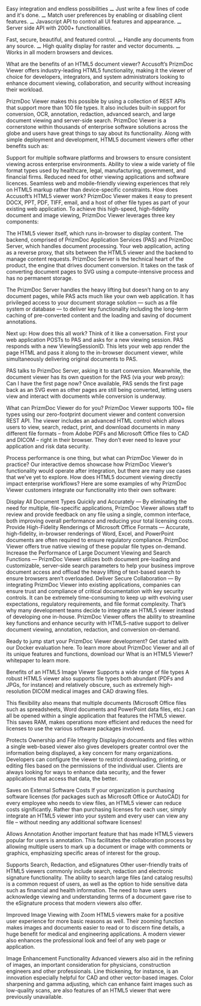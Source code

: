 Easy integration
and endless possibilities
⚊ Just write a few lines of code and it's done.
⚊ Match user preferences by enabling or disabling client features.
⚊ Javascript API to control all UI features and appearance.
⚊ Server side API with 2000+ functionalities.

 Fast, secure, beautiful, and featured control.
⚊ Handle any documents from any source.
⚊ High quality display for raster and vector documents.
⚊ Works in all modern browsers and devices.


What are the benefits of an HTML5 document viewer?
Accusoft’s PrizmDoc Viewer offers industry-leading HTML5 functionality, making it the viewer of choice for developers, integrators, and system administrators looking to enhance document viewing, collaboration, and security without increasing their workload.

PrizmDoc Viewer makes this possible by using a collection of REST APIs that support more than 100 file types. It also includes built-in support for conversion, OCR, annotation, redaction, advanced search, and large document viewing and server-side search. PrizmDoc Viewer is a cornerstone within thousands of enterprise software solutions across the globe and users have great things to say about its functionality. Along with simple deployment and development, HTML5 document viewers offer other benefits such as:

Support for multiple software platforms and browsers to ensure consistent viewing across enterprise environments.
Ability to view a wide variety of file format types used by healthcare, legal, manufacturing, government, and financial firms.
Reduced need for other viewing applications and software licences.
Seamless web and mobile-friendly viewing experiences that rely on HTML5 markup rather than device-specific constraints.
How does Accusoft’s HTML5 viewer work?
PrizmDoc Viewer makes it easy to present DOCX, PPT, PDF, TIFF, email, and a host of other file types as part of your existing web application. To achieve this high-speed, high-fidelity document and image viewing, PrizmDoc Viewer leverages three key components:

The HTML5 viewer itself, which runs in-browser to display content.
The backend, comprised of PrizmDoc Application Services (PAS) and PrizmDoc Server, which handles document processing.
Your web application, acting as a reverse proxy, that sits between the HTML5 viewer and the backend to manage content requests.
PrizmDoc Server is the technical heart of the product, the engine that drives document conversion. It takes on the task of converting document pages to SVG using a compute-intensive process and has no permanent storage. 

The PrizmDoc Server handles the heavy lifting but doesn’t hang on to any document pages, while PAS acts much like your own web application. It has privileged access to your document storage solution — such as a file system or database — to deliver key functionality including the long-term caching of pre-converted content and the loading and saving of document annotations. 

Next up: How does this all work? Think of it like a conversation. First your web application POSTs to PAS and asks for a new viewing session. PAS responds with a new ViewingSessionID. This lets your web app render the page HTML and pass it along to the in-browser document viewer, while simultaneously delivering original documents to PAS.

PAS talks to PrizmDoc Server, asking it to start conversion. Meanwhile, the document viewer has its own question for the PAS (via your web proxy): Can I have the first page now? Once available, PAS sends the first page back as an SVG even as other pages are still being converted, letting users view and interact with documents while conversion is underway. 

What can PrizmDoc Viewer do for you?
PrizmDoc Viewer supports 100+ file types using our zero-footprint document viewer and content conversion REST API. The viewer includes an advanced HTML control which allows users to view, search, redact, print, and download documents in many different file formats – from Adobe PDFs and Microsoft Office files to CAD and DICOM – right in their browser. They don’t ever need to leave your application and risk data security. 

Process performance is one thing, but what can PrizmDoc Viewer do in practice? Our interactive demos showcase how PrizmDoc Viewer’s functionality would operate after integration, but there are many use cases that we’ve yet to explore. How does HTML5 document viewing directly impact enterprise workflows? Here are some examples of why PrizmDoc Viewer customers integrate our functionality into their own software:

Display All Document Types Quickly and Accurately — By eliminating the need for multiple, file-specific applications, PrizmDoc Viewer allows staff to review and provide feedback on any file using a single, common interface, both improving overall performance and reducing your total licensing costs. 
Provide High-Fidelity Renderings of Microsoft Office Formats — Accurate, high-fidelity, in-browser renderings of Word, Excel, and PowerPoint documents are often required to ensure regulatory compliance. PrizmDoc Viewer offers true native viewing of these popular file types on-demand. 
Increase the Performance of Large Document Viewing and Search Functions — PrizmDoc Viewer utilizes both document pre-loading and customizable, server-side search parameters to help your business improve document access and offload the heavy lifting of text-based search to ensure browsers aren’t overloaded.
Deliver Secure Collaboration — By integrating PrizmDoc Viewer into existing applications, companies can ensure trust and compliance of critical documentation with key security controls. 
It can be extremely time-consuming to keep up with evolving user expectations, regulatory requirements, and file format complexity. That’s why many development teams decide to integrate an HTML5 viewer instead of developing one in-house. PrizmDoc Viewer offers the ability to streamline key functions and enhance security with HTML5-native support to deliver document viewing, annotation, redaction, and conversion on-demand. 

Ready to jump start your PrizmDoc Viewer development? Get started with our Docker evaluation here. To learn more about PrizmDoc Viewer and all of its unique features and functions, download our What is an HTML5 Viewer? whitepaper to learn more.


Benefits of an HTML5 Image Viewer
Supports a wide range of file types
A robust HTML5 viewer also supports file types both abundant (PDFs and JPGs, for instance) and relatively obscure, such as extremely high-resolution DICOM medical images and CAD drawing files.

This flexibility also means that multiple documents (Microsoft Office files such as spreadsheets, Word documents and PowerPoint data files, etc.) can all be opened within a single application that features the HTML5 viewer. This saves RAM, makes operations more efficient and reduces the need for licenses to use the various software packages involved.

Protects Ownership and File Integrity
Displaying documents and files within a single web-based viewer also gives developers greater control over the information being displayed, a key concern for many organizations. Developers can configure the viewer to restrict downloading, printing, or editing files based on the permissions of the individual user. Clients are always looking for ways to enhance data security, and the fewer applications that access that data, the better.

Saves on External Software Costs
If your organization is purchasing software licenses (for packages such as Microsoft Office or AutoCAD) for every employee who needs to view files, an HTML5 viewer can reduce costs significantly. Rather than purchasing licenses for each user, simply integrate an HTML5 viewer into your system and every user can view any file – without needing any additional software licenses!

Allows Annotation
Another important feature that has made HTML5 viewers popular for users is annotation. This facilitates the collaboration process by allowing multiple users to mark up a document or image with comments or graphics, emphasizing specific areas of interest for the group.

Supports Search, Redaction, and eSignatures
Other user-friendly traits of HTML5 viewers commonly include search, redaction and electronic signature functionality. The ability to search large files (and catalog results) is a common request of users, as well as the option to hide sensitive data such as financial and health information. The need to have users acknowledge viewing and understanding terms of a document gave rise to the eSignature process that modern viewers also offer.

Improved Image Viewing with Zoom
HTML5 viewers make for a positive user experience for more basic reasons as well. Their zooming function makes images and documents easier to read or to discern fine details, a huge benefit for medical and engineering applications. A modern viewer also enhances the professional look and feel of any web page or application.

Image Enhancement Functionality
Advanced viewers also aid in the refining of images, an important consideration for physicians, construction engineers and other professionals. Line thickening, for instance, is an innovation especially helpful for CAD and other vector-based images. Color sharpening and gamma adjusting, which can enhance faint images such as low-quality scans, are also features of an HTML5 viewer that were previously unavailable.
